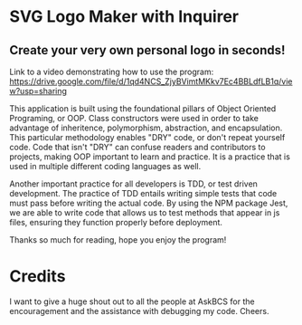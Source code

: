 # SVG Logo Maker with Inquirer 

## Create your very own personal logo in seconds! 

Link to a video demonstrating how to use the program: https://drive.google.com/file/d/1qd4NCS_ZjyBVimtMKkv7Ec4BBLdfLB1q/view?usp=sharing

This application is built using the foundational pillars of Object Oriented Programing, or OOP. Class constructors were used in order to take advantage of inheritence, polymorphism, abstraction, and encapsulation. This particular methodology enables "DRY" code, or don't repeat yourself code. Code that isn't "DRY" can confuse readers and contributors to projects, making OOP important to learn and practice. It is a practice that is used in multiple different coding languages as well.  

Another important practice for all developers is TDD, or test driven development. The practice of TDD entails writing simple tests that code must pass before writing the actual code. By using the NPM package Jest, we are able to write code that allows us to test methods that appear in js files, ensuring they function properly before deployment. 

Thanks so much for reading, hope you enjoy the program! 

# Credits

I want to give a huge shout out to all the people at AskBCS for the encouragement and the assistance with debugging my code. Cheers. 